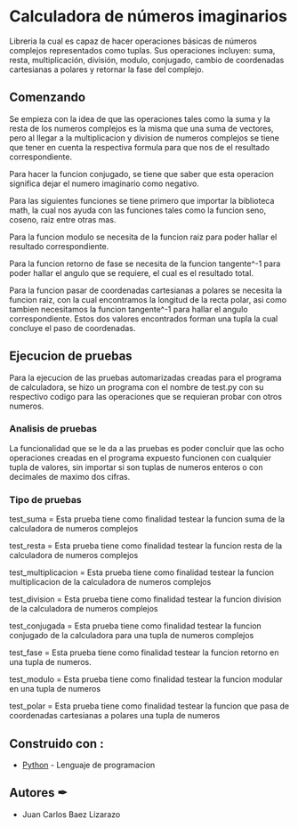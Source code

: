 # Calculadora de números imaginarios 

Libreria la cual es capaz de hacer operaciones básicas de números complejos representados como tuplas. 
Sus operaciones incluyen: suma, resta, multiplicación, división, modulo, conjugado, cambio de coordenadas cartesianas a polares y retornar la fase del complejo.

## Comenzando 

Se empieza con la idea de que las operaciones tales como la suma y la resta de los numeros complejos es la misma que una suma de vectores, pero al llegar a la multiplicacion y division de numeros complejos se tiene que tener en cuenta la respectiva formula para que nos de el resultado correspondiente.

Para hacer la funcion conjugado, se tiene que saber que esta operacion significa dejar el numero imaginario como negativo.

Para las siguientes funciones se tiene primero que importar la biblioteca math, la cual nos ayuda con las funciones tales como la funcion seno, coseno, raiz entre otras mas.

Para la funcion modulo se necesita de la funcion raiz para poder hallar el resultado correspondiente.

Para la funcion retorno de fase se necesita de la funcion tangente^-1 para poder hallar el angulo que se requiere, el cual es el resultado total.

Para la funcion pasar de coordenadas cartesianas a polares se necesita la funcion raiz, con la cual encontramos la longitud de la recta polar, asi como tambien necesitamos la funcion tangente^-1 para hallar el angulo correspondiente. Estos dos valores encontrados forman una tupla la cual concluye el paso de coordenadas.

## Ejecucion de pruebas
Para la ejecucion de las pruebas automarizadas creadas para el programa de calculadora, se hizo un programa con el nombre de test.py con su respectivo codigo para las operaciones que se requieran probar con otros numeros.

### Analisis de pruebas
La funcionalidad que se le da a las pruebas es poder concluir que las ocho operaciones creadas en el programa expuesto funcionen con cualquier tupla de valores, sin importar si son tuplas de numeros enteros o con decimales de maximo dos cifras.

### Tipo de pruebas
test_suma = Esta prueba tiene como finalidad testear la funcion suma de la calculadora de numeros complejos

test_resta = Esta prueba tiene como finalidad testear la funcion resta de la calculadora de numeros complejos

test_multiplicacion = Esta prueba tiene como finalidad testear la funcion multiplicacion de la calculadora de numeros complejos

test_division = Esta prueba tiene como finalidad testear la funcion division de la calculadora de numeros complejos

test_conjugada = Esta prueba tiene como finalidad testear la funcion conjugado de la calculadora para una tupla de numeros complejos

test_fase = Esta prueba tiene como finalidad testear la funcion retorno en una tupla de numeros.

test_modulo = Esta prueba tiene como finalidad testear la funcion modular en una tupla de numeros

test_polar = Esta prueba tiene como finalidad testear la funcion que pasa de coordenadas cartesianas a polares una tupla de numeros

## Construido con :

* [Python](https://www.python.org/) - Lenguaje de programacion


## Autores ✒

* Juan Carlos Baez Lizarazo 

